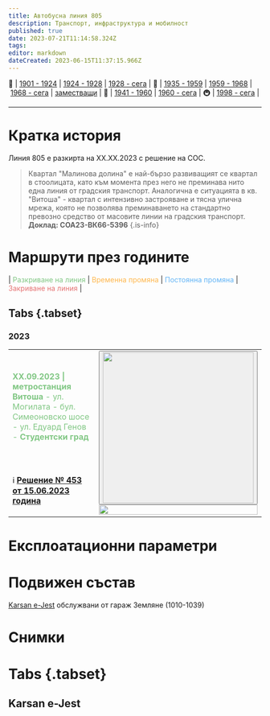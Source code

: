 ```yaml
---
title: Автобусна линия 805
description: Транспорт, инфраструктура и мобилност
published: true
date: 2023-07-21T11:14:58.324Z
tags: 
editor: markdown
dateCreated: 2023-06-15T11:37:15.966Z
---
```


🚋 | [1901 - 1924](/bg/public-transport/tram-routes-1901-1924) | [1924 - 1928](/bg/public-transport/tram-routes-1924-1928) | [1928 - сега](/bg/public-transport/tram-routes-1928-sega) | 🚌 | [1935 - 1959](/bg/public-transport/bus-routes-1935-1959) | [1959 - 1968](/bg/public-transport/bus-routes-1959-1968) | [1968 - сега](/bg/public-transport/bus-routes-1968-sega) | [заместващи](/bg/public-transport/bus-routes-replacement-services) | 🚎 | [1941 - 1960](/bg/public-transport/trolleybus-routes-1941-1960) | [1960 - сега](/bg/public-transport/trolleybus-routes-1960-sega) | 🚇 | [1998 - сега](/bg/public-transport/metro-routes) |

---

# Кратка история

Линия 805 е разкирта на ХХ.ХХ.2023 с решение на СОС.
> Квартал "Малинова долина" е най-бързо развиващият се квартал в стоолицата, като към момента през него не преминава нито една линия от градския транспорт. Аналогична е ситуацията в кв. "Витоша" - квартал с интензивно застрояване и тясна улична мрежа, която не позволява преминаването на стандартно превозно средство от масовите линии на градския транспорт.<br>**Доклад: СОА23-ВК66-5396**
{.is-info}


# Маршрути през годините
| <span style="color:#81C784">Разкриване на линия</span> | <span style="color:#FFB74D">Временна промяна</span> | <span style="color:#64B5F6">Постоянна промяна</span> | <span style="color:#E57373">Закриване на линия</span> |


## Tabs {.tabset}

### 2023

<table style="width:100%"><tr><td><span style="color:#81C784"><b> ХХ.09.2023 | метростанция Витоша</b> - ул. Могилата - бул. Симеоновско шосе - ул. Едуард Генов - <b>Студентски град</b></span><br></td><td rowspan="2"><div class="dropdown"><button class="imgbtn"><img src="https://drive.google.com/uc?id=1YN0RkxKnwNkwvq8uRYX0xDs413e6is2X" width="300px"></button><div class="dropdown-content">
 <img src="https://drive.google.com/uc?id=1YN0RkxKnwNkwvq8uRYX0xDs413e6is2X" width="100%"></div></div></td></tr><tr><td>ℹ️ <b><a href="http://trinmo.org/bg/politics/sofia-council-decisions#%D1%80%D0%B5%D1%88%D0%B5%D0%BD%D0%B8%D0%B5-no-453-%D0%BE%D1%82-15062023-%D0%B3%D0%BE%D0%B4%D0%B8%D0%BD%D0%B0">Решение № 453 от 15.06.2023 година</a></b></td></tr></table>

# Експлоатационни параметри



# **Подвижен състав**

[Karsan e-Jest](/bg/public-transport/fleet-list/2022-Karsan-e-Jest) обслужвани от гараж Земляне (1010-1039)

# Снимки
  
# Tabs {.tabset}


## Karsan e-Jest

